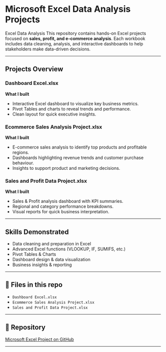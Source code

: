 #  Microsoft Excel Data Analysis Projects

 Excel Data Analysis
This repository contains hands-on Excel projects focused on **sales, profit, and e-commerce analysis**. Each workbook includes data cleaning, analysis, and interactive dashboards to help stakeholders make data-driven decisions.

---

##  Projects Overview

###  Dashboard Excel.xlsx
**What I built**
- Interactive Excel dashboard to visualize key business metrics.
- Pivot Tables and charts to reveal trends and performance.
- Clean layout for quick executive insights.

###  Ecommerce Sales Analysis Project.xlsx
**What I built**
- E-commerce sales analysis to identify top products and profitable regions.
- Dashboards highlighting revenue trends and customer purchase behaviour.
- Insights to support product and marketing decisions.

###  Sales and Profit Data Project.xlsx
**What I built**
- Sales & Profit analysis dashboard with KPI summaries.
- Regional and category performance breakdowns.
- Visual reports for quick business interpretation.

---

##  Skills Demonstrated
- Data cleaning and preparation in Excel  
- Advanced Excel functions (VLOOKUP, IF, SUMIFS, etc.)  
- Pivot Tables & Charts  
- Dashboard design & data visualization  
- Business insights & reporting

---

## 📂 Files in this repo
- `Dashboard Excel.xlsx`  
- `Ecommerce Sales Analysis Project.xlsx`  
- `Sales and Profit Data Project.xlsx`

---

## 🔗 Repository
[Microsoft Excel Project on GitHub](https://github.com/MarzamMirshad/Microsoft-Excel-Project)

---




